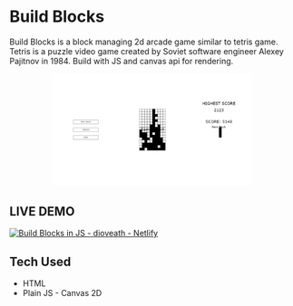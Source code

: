 # Build Blocks
Build Blocks is a block managing 2d arcade game similar to tetris game. Tetris is a puzzle video game created by Soviet software engineer Alexey Pajitnov in 1984. Build with JS and canvas api for rendering.


<p align="center">
	<img alt="Build Blocks - Demo" src="demo.png" width="70%"/>
</p>

## LIVE DEMO
[![Build Blocks in JS - dioveath - Netlify](https://img.shields.io/badge/netlify-%23000000.svg?style=for-the-badge&logo=netlify&logoColor=#violet)](https://buildblocks.netlify.app)

## Tech Used
- HTML
- Plain JS - Canvas 2D
